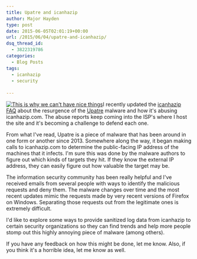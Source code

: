 ```yaml
---
title: Upatre and icanhazip
author: Major Hayden
type: post
date: 2015-06-05T02:01:19+00:00
url: /2015/06/04/upatre-and-icanhazip/
dsq_thread_id:
  - 3822319786
categories:
  - Blog Posts
tags:
  - icanhazip
  - security

---
```

[<img src="/wp-content/uploads/2015/06/cant_have_nice_things-300x225.jpg" alt="This is why we can&#039;t have nice things" width="300" height="225" class="alignright size-medium wp-image-5619" srcset="/wp-content/uploads/2015/06/cant_have_nice_things-300x225.jpg 300w, /wp-content/uploads/2015/06/cant_have_nice_things.jpg 490w" sizes="(max-width: 300px) 100vw, 300px" />][1]I recently updated the [icanhazip FAQ][2] about the resurgence of the [Upatre][3] malware and how it's abusing icanhazip.com. The abuse reports keep coming into the ISP's where I host the site and it's becoming a challenge to defend each one.

From what I've read, Upatre is a piece of malware that has been around in one form or another since 2013. Somewhere along the way, it began making calls to icanhazip.com to determine the public-facing IP address of the machines that it infects. I'm sure this was done by the malware authors to figure out which kinds of targets they hit. If they know the external IP address, they can easily figure out how valuable the target may be.

The information security community has been really helpful and I've received emails from several people with ways to identify the malicious requests and deny them. The malware changes over time and the most recent updates mimic the requests made by very recent versions of Firefox on Windows. Separating those requests out from the legitimate ones is extremely difficult.

I'd like to explore some ways to provide sanitized log data from icanhazip to certain security organizations so they can find trends and help more people stomp out this highly annoying piece of malware (among others).

If you have any feedback on how this might be done, let me know. Also, if you think it's a horrible idea, let me know as well.

 [1]: /wp-content/uploads/2015/06/cant_have_nice_things.jpg
 [2]: /icanhazip-com-faq/
 [3]: http://www.trendmicro.com/vinfo/us/threat-encyclopedia/malware/upatre
